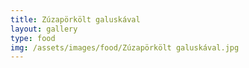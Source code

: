 ```yaml
---
title: Zúzapörkölt galuskával
layout: gallery
type: food
img: /assets/images/food/Zúzapörkölt galuskával.jpg
---
```

